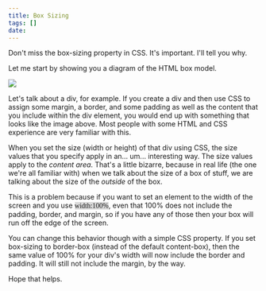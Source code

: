 ```yaml
---
title: Box Sizing
tags: []
date: 
---
```


Don't miss the box-sizing property in CSS. It's important. I'll tell you why.

Let me start by showing you a diagram of the HTML box model.

[![](http://codefoster.blob.core.windows.net/site/image/cdcacee2955f44b3b4f975001c44b377/boxsizing_01_1.png)](http://www.w3.org/wiki/images/d/d2/Boxarea.png)

Let's talk about a div, for example. If you create a div and then use CSS to assign some margin, a border, and some padding as well as the content that you include within the div element, you would end up with something that looks like the image above. Most people with some HTML and CSS experience are very familiar with this.

When you set the size (width or height) of that div using CSS, the size values that you specify apply in an... um... interesting way. The size values apply to the _content area_. That's a little bizarre, because in real life (the one we're all familiar with) when we talk about the size of a box of stuff, we are talking about the size of the _outside_ of the box.

This is a problem because if you want to set an element to the width of the screen and you use <span style="font-family: Consolas; background-color: rgb(217, 217, 217);">width:100%</span>, even that 100% does not include the padding, border, and margin, so if you have any of those then your box will run off the edge of the screen.

You can change this behavior though with a simple CSS property. If you set box-sizing to border-box (instead of the default content-box), then the same value of 100% for your div's width will now include the border and padding. It will still not include the margin, by the way.

Hope that helps.